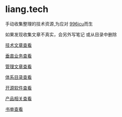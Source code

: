 # liang.tech

手动收集整理的技术资源,为应对 [996icu](https://github.com/996icu/996.ICU)而生

如果发现收集文章不真实，会另外写笔记 或从目录中删除

[技术文章查看](https://github.com/liangxiong/liang.tech/blob/master/p.md)

[垂直业务查看](https://github.com/liangxiong/liang.tech/blob/master/bu.md)

[管理文章查看](https://github.com/liangxiong/liang.tech/blob/master/manage.md)

[体系目录查看](https://github.com/liangxiong/liang.tech/blob/master/system.md)

[开源软件查看](https://github.com/liangxiong/liang.tech/blob/master/app.md)

[产品相关查看](https://github.com/liangxiong/liang.tech/blob/master/product.md)

[书单查看](https://github.com/liangxiong/liang.tech/blob/master/book.md)
